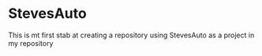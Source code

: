 # StevesAuto
This is mt first stab at creating a repository using StevesAuto as a project in my repository
